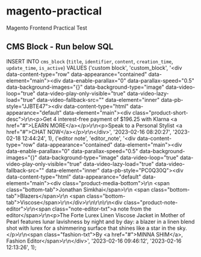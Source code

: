 # magento-practical
Magento Frontend Practical Test


## CMS Block - Run below SQL

INSERT INTO `cms_block` (`title`, `identifier`, `content`, `creation_time`, `update_time`, `is_active`) VALUES
('custom block', 'custom_block', '<style>#html-body [data-pb-style=JJBTE47]{justify-content:flex-start;display:flex;flex-direction:column;background-position:left top;background-size:cover;background-repeat:no-repeat;background-attachment:scroll}</style><div data-content-type=\"row\" data-appearance=\"contained\" data-element=\"main\"><div data-enable-parallax=\"0\" data-parallax-speed=\"0.5\" data-background-images=\"{}\" data-background-type=\"image\" data-video-loop=\"true\" data-video-play-only-visible=\"true\" data-video-lazy-load=\"true\" data-video-fallback-src=\"\" data-element=\"inner\" data-pb-style=\"JJBTE47\"><div data-content-type=\"html\" data-appearance=\"default\" data-element=\"main\">&lt;div class=\"product-short-desc\"&gt;\r\n&lt;p&gt;Get 4 interest-free payment of $196.25 with Klarna &lt;a href=\"#\"&gt;LEARN MORE&lt;/a&gt;&lt;/p&gt;\r\n&lt;p&gt;Speak to a Personal Stylist &lt;a href=\"#\"&gt;CHAT NOW&lt;/a&gt;&lt;/p&gt;\r\n&lt;/div&gt;</div></div></div>', '2023-02-16 08:20:27', '2023-02-18 12:44:24', 1),
('editor note', 'editor_note', '<style>#html-body [data-pb-style=PC0Q30Q]{justify-content:flex-start;display:flex;flex-direction:column;background-position:left top;background-size:cover;background-repeat:no-repeat;background-attachment:scroll}</style><div data-content-type=\"row\" data-appearance=\"contained\" data-element=\"main\"><div data-enable-parallax=\"0\" data-parallax-speed=\"0.5\" data-background-images=\"{}\" data-background-type=\"image\" data-video-loop=\"true\" data-video-play-only-visible=\"true\" data-video-lazy-load=\"true\" data-video-fallback-src=\"\" data-element=\"inner\" data-pb-style=\"PC0Q30Q\"><div data-content-type=\"html\" data-appearance=\"default\" data-element=\"main\">&lt;div class=\"product-media-bottom\"&gt;\r\n	&lt;span class=\"bottom-tab\"&gt;Jonathan Simkhai&lt;/span&gt;\r\n	&lt;span class=\"bottom-tab\"&gt;Blazers&lt;/span&gt;\r\n	&lt;span class=\"bottom-tab\"&gt;Viscose&lt;/span&gt;\r\n&lt;/div&gt;\r\n\r\n\r\n&lt;div class=\"product-note-editor\"&gt;\r\n&lt;span class=\"note-editor-txt\"&gt;a note from the editor&lt;/span&gt;\r\n&lt;p&gt;The Forte Lurex Linen Viscose Jacket in Mother of Pearl features lunar lavishness by night and by day: a blazer in a linen blend shot with lurex for a shimmering surface that shines like a star in the sky.&lt;/p&gt;\r\n&lt;span class=\"fashion-txt\"&gt;By &lt;a href=\"#\"&gt;MINNA SHIM&lt;/a&gt;, Fashion Editor&lt;/span&gt;\r\n&lt;/div&gt;</div></div></div>', '2023-02-16 09:46:12', '2023-02-16 12:13:26', 1);

